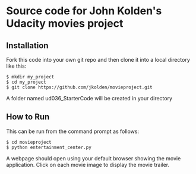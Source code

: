 # Source code for John Kolden's Udacity movies project

## Installation

Fork this code into your own git repo and then clone it into a local directory like this:

```
$ mkdir my_project
$ cd my_project
$ git clone https://github.com/jkolden/movieproject.git
```
A folder named ud036_StarterCode will be created in your directory

## How to Run

This can be run from the command prompt as follows:
```
$ cd movieproject
$ python entertainment_center.py
```
A webpage should open using your default browser showing the movie application. Click on each movie image to display the movie trailer.

